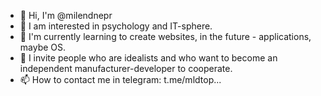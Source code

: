 - 👋 Hi, I'm @milendnepr
- 👀 I am interested in psychology and IT-sphere.
- 🌱 I'm currently learning to create websites, in the future - applications, maybe OS.
- 💞️ I invite people who are idealists and who want to become an independent manufacturer-developer to cooperate.
- 📫 How to contact me in telegram: t.me/mldtop...

<!---
milendnepr/milendnepr is a ✨ special ✨ repository because its `README.md` (this file) appears on your GitHub profile.
You can click the Preview link to take a look at your changes.
--->
